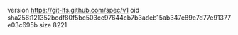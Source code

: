 version https://git-lfs.github.com/spec/v1
oid sha256:121352bcdf80f5bc503ce97644cb7b3adeb15ab347e89e7d77e91377e03c695b
size 8221
